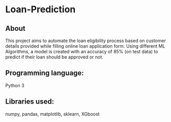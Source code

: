 # Loan-Prediction

<h2> About</h2>
This project aims to automate the loan eligibility process based on customer details provided while filling online loan application form. Using different ML Algorithms, a model is created with an accuracy of 85% (on test data) to predict if their loan should be approved or not.

<h2> Programming language: </h2>
Python 3

<h2> Libraries used:  </h2>
numpy, pandas, matplotlib, sklearn, XGboost


